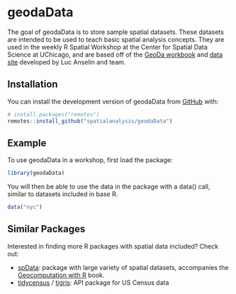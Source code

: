 
<!-- README.md is generated from README.Rmd. Please edit that file -->

# geodaData

<!-- badges: start -->

<!-- badges: end -->

The goal of geodaData is to store sample spatial datasets. These
datasets are intended to be used to teach basic spatial analysis
concepts. They are used in the weekly R Spatial Workshop at the Center
for Spatial Data Science at UChicago, and are based off of the [GeoDa
workbook](https://geodacenter.github.io/documentation.html) and [data
site](https://geodacenter.github.io/data-and-lab/) developed by Luc
Anselin and team.

## Installation

You can install the development version of geodaData from
[GitHub](https://github.com/) with:

``` r
# install.packages("remotes")
remotes::install_github("spatialanalysis/geodaData")
```

## Example

To use geodaData in a workshop, first load the package:

``` r
library(geodaData)
```

You will then be able to use the data in the package with a data() call,
similar to datasets included in base R.

``` r
data("nyc")
```

## Similar Packages

Interested in finding more R packages with spatial data included? Check
out:

  - [spData](https://github.com/Nowosad/spData): package with large
    variety of spatial datasets, accompanies the [Geocomputation with
    R](https://geocompr.github.io) book.
  - [tidycensus](https://github.com/walkerke/tidycensus) /
    [tigris](https://github.com/walkerke/tigris): API package for US
    Census data
